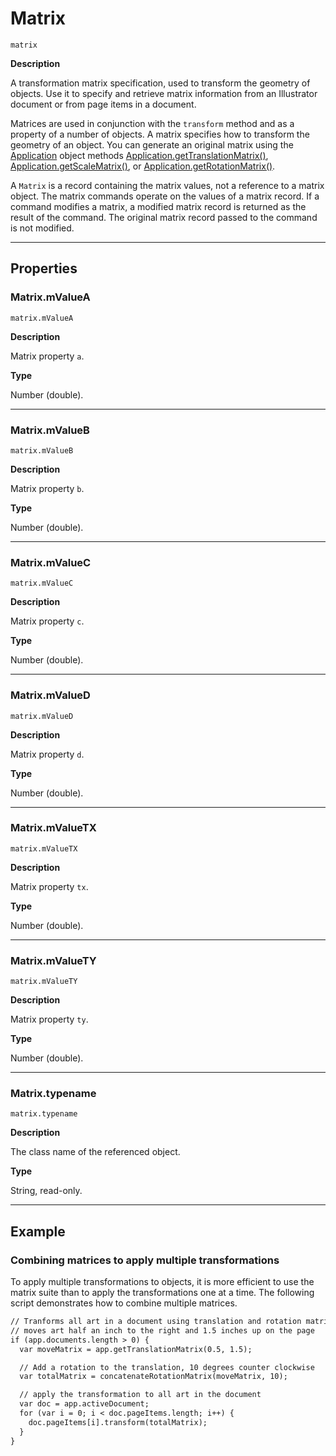 <a id="jsobjref-matrix"></a>

# Matrix

`matrix`

**Description**

A transformation matrix specification, used to transform the geometry of objects. Use it to specify and retrieve matrix information from an Illustrator document or from page items in a document.

Matrices are used in conjunction with the `transform` method and as a property of a number of objects. A matrix specifies how to transform the geometry of an object. You can generate an original matrix using the [Application](Application.md#jsobjref-application) object methods [Application.getTranslationMatrix()](Application.md#jsobjref-application-gettranslationmatrix), [Application.getScaleMatrix()](Application.md#jsobjref-application-getscalematrix), or [Application.getRotationMatrix()](Application.md#jsobjref-application-getrotationmatrix).

A `Matrix` is a record containing the matrix values, not a reference to a matrix object. The matrix commands operate on the values of a matrix record. If a command modifies a matrix, a modified matrix record is returned as the result of the command. The original matrix record passed to the command is not modified.

---

## Properties

<a id="jsobjref-matrix-mvaluea"></a>

### Matrix.mValueA

`matrix.mValueA`

**Description**

Matrix property `a`.

**Type**

Number (double).

---

<a id="jsobjref-matrix-mvalueb"></a>

### Matrix.mValueB

`matrix.mValueB`

**Description**

Matrix property `b`.

**Type**

Number (double).

---

<a id="jsobjref-matrix-mvaluec"></a>

### Matrix.mValueC

`matrix.mValueC`

**Description**

Matrix property `c`.

**Type**

Number (double).

---

<a id="jsobjref-matrix-mvalued"></a>

### Matrix.mValueD

`matrix.mValueD`

**Description**

Matrix property `d`.

**Type**

Number (double).

---

<a id="jsobjref-matrix-mvaluetx"></a>

### Matrix.mValueTX

`matrix.mValueTX`

**Description**

Matrix property `tx`.

**Type**

Number (double).

---

<a id="jsobjref-matrix-mvaluety"></a>

### Matrix.mValueTY

`matrix.mValueTY`

**Description**

Matrix property `ty`.

**Type**

Number (double).

---

<a id="jsobjref-matrix-typename"></a>

### Matrix.typename

`matrix.typename`

**Description**

The class name of the referenced object.

**Type**

String, read-only.

---

## Example

### Combining matrices to apply multiple transformations

To apply multiple transformations to objects, it is more efficient to use the matrix suite than to apply the transformations one at a time. The following script demonstrates how to combine multiple matrices.

```default
// Tranforms all art in a document using translation and rotation matrices,
// moves art half an inch to the right and 1.5 inches up on the page
if (app.documents.length > 0) {
  var moveMatrix = app.getTranslationMatrix(0.5, 1.5);

  // Add a rotation to the translation, 10 degrees counter clockwise
  var totalMatrix = concatenateRotationMatrix(moveMatrix, 10);

  // apply the transformation to all art in the document
  var doc = app.activeDocument;
  for (var i = 0; i < doc.pageItems.length; i++) {
    doc.pageItems[i].transform(totalMatrix);
  }
}
```
